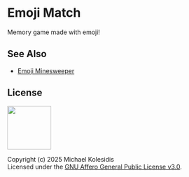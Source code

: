 # Emoji Match

Memory game made with emoji!

## See Also

* [Emoji Minesweeper](https://emojiminesweeper.com/)

## License

<a href="https://www.gnu.org/licenses/agpl-3.0.html"><img src="https://upload.wikimedia.org/wikipedia/commons/0/06/AGPLv3_Logo.svg" height="100px" /></a>

Copyright (c) 2025 Michael Kolesidis<br>
Licensed under the [GNU Affero General Public License v3.0](https://www.gnu.org/licenses/agpl-3.0.html).
